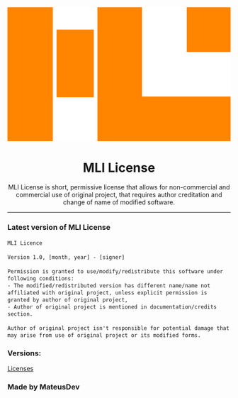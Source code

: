<div align=center>
    <img src ="Logo.svg">
    <h1>MLI License</h1>
    <p>MLI License is short, permissive license that allows for non-commercial and commercial use of original project, that requires author creditation and change of name of modified software.</p>
    <hr>
</div>

### Latest version of MLI License

```
MLI Licence

Version 1.0, [month, year] - [signer]

Permission is granted to use/modify/redistribute this software under following conditions:
- The modified/redistributed version has different name/name not affiliated with original project, unless explicit permission is granted by author of original project,
- Author of original project is mentioned in documentation/credits section.

Author of original project isn't responsible for potential damage that may arise from use of original project or its modified forms.
```

### Versions:
[Licenses](LICENSES/)

### Made by MateusDev
